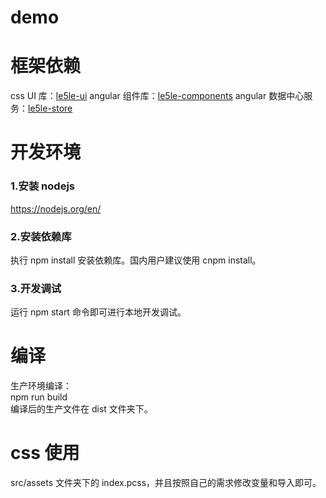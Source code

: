 # demo

# 框架依赖

css UI 库：<a href="https://github.com/le5le-com/le5le-ui" target="_blank">le5le-ui</a>
angular 组件库：<a href="https://github.com/le5le-com/le5le-components" target="_blank">le5le-components</a>
angular 数据中心服务：<a href="https://github.com/le5le-com/le5le-store" target="_blank">le5le-store</a>

# 开发环境

### 1.安装 nodejs

https://nodejs.org/en/

### 2.安装依赖库

执行 npm install 安装依赖库。国内用户建议使用 cnpm install。

### 3.开发调试

运行 npm start 命令即可进行本地开发调试。

# 编译

生产环境编译：  
npm run build  
编译后的生产文件在 dist 文件夹下。

# css 使用

src/assets 文件夹下的 index.pcss，并且按照自己的需求修改变量和导入即可。
